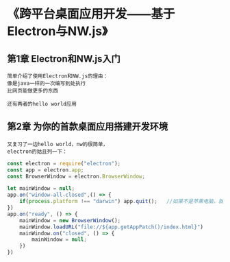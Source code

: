 # 《跨平台桌面应用开发——基于Electron与NW.js》
## 第1章 Electron和NW.js入门
```
简单介绍了使用Electron和NW.js的理由：
像是java一样的一次编写到处执行
比网页能做更多的东西

还有两者的hello world应用
```

## 第2章 为你的首款桌面应用搭建开发环境

```
又复习了一边hello world，nw的很简单，
electron的姑且列一下：
```

```javascript
const electron = require("electron");
const app = electron.app;
const BrowserWindow = electron.BrowserWindow;

let mainWindow = null;
app.on("window-all-closed",() => {
    if(process.platform !== "darwin") app.quit();   //如果不是苹果电脑，就退出应用
})
app.on("ready", () => {
    mainWindow = new BrowserWindow();
    mainWindow.loadURL("file://${app.getAppPatch()/index.html}")
    mainWindow.on("closed", () => {
        mainWindow = null;
    })
})
```